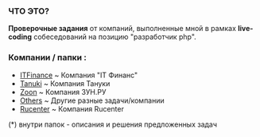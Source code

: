 ### ЧТО ЭТО?

**Проверочные задания** от компаний, выполненные мной 
в рамках **live-coding** собеседований на позицию "разработчик php".

### Компании / папки :
- [ITFinance](ITFinance/README.MD)  ~ Компания "IT Финанс"
- [Tanuki](Tanuki/readme.md)     ~ Компания Тануки
- [Zoon](Zoon/readme.md)       ~ Компания ЗУН.РУ
- [Others](Others/readme.md)     ~ Другие разные задачи/компании
- [Rucenter](Rucenter/readme.md)     ~ Компания Rucenter

(*) внутри  папок - описания и решения предложенных задач